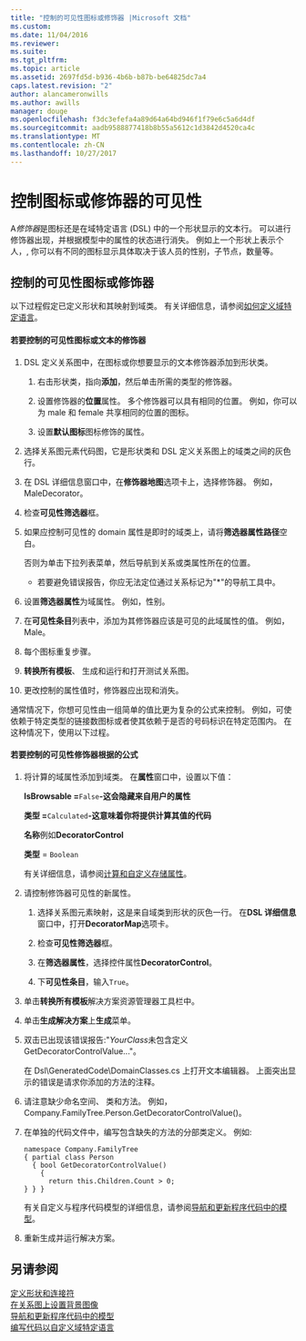 ```yaml
---
title: "控制的可见性图标或修饰器 |Microsoft 文档"
ms.custom: 
ms.date: 11/04/2016
ms.reviewer: 
ms.suite: 
ms.tgt_pltfrm: 
ms.topic: article
ms.assetid: 2697fd5d-b936-4b6b-b87b-be64825dc7a4
caps.latest.revision: "2"
author: alancameronwills
ms.author: awills
manager: douge
ms.openlocfilehash: f3dc3efefa4a89d64a64bd946f1f79e6c5a6d4df
ms.sourcegitcommit: aadb9588877418b8b55a5612c1d3842d4520ca4c
ms.translationtype: MT
ms.contentlocale: zh-CN
ms.lasthandoff: 10/27/2017
---
```

# <a name="controlling-the-visibility-of-an-icon-or-decorator"></a>控制图标或修饰器的可见性
A*修饰器*是图标还是在域特定语言 (DSL) 中的一个形状显示的文本行。 可以进行修饰器出现，并根据模型中的属性的状态进行消失。 例如上一个形状上表示个人，, 你可以有不同的图标显示具体取决于该人员的性别，子节点，数量等。  
  
## <a name="controlling-the-visibility-of-an-icon-or-decorator"></a>控制的可见性图标或修饰器  
 以下过程假定已定义形状和其映射到域类。 有关详细信息，请参阅[如何定义域特定语言](../modeling/how-to-define-a-domain-specific-language.md)。  
  
#### <a name="to-control-the-visibility-of-an-icon-or-text-decorator"></a>若要控制的可见性图标或文本的修饰器  
  
1.  DSL 定义关系图中，在图标或你想要显示的文本修饰器添加到形状类。  
  
    1.  右击形状类，指向**添加**，然后单击所需的类型的修饰器。  
  
    2.  设置修饰器的**位置**属性。 多个修饰器可以具有相同的位置。 例如，你可以为 male 和 female 共享相同的位置的图标。  
  
    3.  设置**默认图标**图标修饰的属性。  
  
2.  选择关系图元素代码图，它是形状类和 DSL 定义关系图上的域类之间的灰色行。  
  
3.  在 DSL 详细信息窗口中，在**修饰器地图**选项卡上，选择修饰器。 例如，MaleDecorator。  
  
4.  检查**可见性筛选器**框。  
  
5.  如果应控制可见性的 domain 属性是即时的域类上，请将**筛选器属性路径**空白。  
  
     否则为单击下拉列表菜单，然后导航到关系或类属性所在的位置。  
  
    -   若要避免错误报告，你应无法定位通过关系标记为"*"的导航工具中。  
  
6.  设置**筛选器属性**为域属性。 例如，性别。  
  
7.  在**可见性条目**列表中，添加为其修饰器应该是可见的此域属性的值。 例如，Male。  
  
8.  每个图标重复步骤。  
  
9. **转换所有模板**、 生成和运行和打开测试关系图。  
  
10. 更改控制的属性值时，修饰器应出现和消失。  
  
 通常情况下，你想可见性由一组简单的值比更为复杂的公式来控制。 例如，可使依赖于特定类型的链接数图标或者使其依赖于是否的号码标识在特定范围内。 在这种情况下，使用以下过程。  
  
#### <a name="to-control-the-visibility-of-a-decorator-based-on-a-formula"></a>若要控制的可见性修饰器根据的公式  
  
1.  将计算的域属性添加到域类。 在**属性**窗口中，设置以下值：  
  
     **IsBrowsable =**`False`**-这会隐藏来自用户的属性**   
  
     **类型 =**`Calculated`**-这意味着你将提供计算其值的代码**   
  
     **名称**例如**DecoratorControl**  
  
     **类型** = `Boolean`  
  
     有关详细信息，请参阅[计算和自定义存储属性](../modeling/calculated-and-custom-storage-properties.md)。  
  
2.  请控制修饰器可见性的新属性。  
  
    1.  选择关系图元素映射，这是来自域类到形状的灰色一行。 在**DSL 详细信息**窗口中，打开**DecoratorMap**选项卡。  
  
    2.  检查**可见性筛选器**框。  
  
    3.  在**筛选器属性**，选择控件属性**DecoratorControl**。  
  
    4.  下**可见性条目**，输入`True`。  
  
3.  单击**转换所有模板**解决方案资源管理器工具栏中。  
  
4.  单击**生成解决方案**上**生成**菜单。  
  
5.  双击已出现该错误报告:"*YourClass*未包含定义 GetDecoratorControlValue..."。  
  
     在 Dsl\GeneratedCode\DomainClasses.cs 上打开文本编辑器。 上面突出显示的错误是请求你添加的方法的注释。  
  
6.  请注意缺少命名空间、 类和方法。  例如，Company.FamilyTree.Person.GetDecoratorControlValue()。  
  
7.  在单独的代码文件中，编写包含缺失的方法的分部类定义。 例如:   
  
    ```  
    namespace Company.FamilyTree  
    { partial class Person  
      { bool GetDecoratorControlValue()  
        {  
          return this.Children.Count > 0;  
    } } }  
    ```  
  
     有关自定义与程序代码模型的详细信息，请参阅[导航和更新程序代码中的模型](../modeling/navigating-and-updating-a-model-in-program-code.md)。  
  
8.  重新生成并运行解决方案。  
  
## <a name="see-also"></a>另请参阅  
 [定义形状和连接符](../modeling/defining-shapes-and-connectors.md)   
 [在关系图上设置背景图像](../modeling/setting-a-background-image-on-a-diagram.md)   
 [导航和更新程序代码中的模型](../modeling/navigating-and-updating-a-model-in-program-code.md)   
 [编写代码以自定义域特定语言](../modeling/writing-code-to-customise-a-domain-specific-language.md)